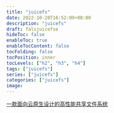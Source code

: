```yaml
---
title: "juicefs"
date: 2022-10-28T16:52:09+08:00
description: "juicefs"
draft: falsjuicefse
hideToc: false
enableToc: true
enableTocContent: false
tocFolding: false
tocPosition: inner
tocLevels: ["h2", "h3", "h4"]
tags: ["juicefs"]
series: ["juicefs"]
categories: ["juicefs"]
image:
---
```

[一款面向云原生设计的高性能共享文件系统](https://juicefs.com/docs/zh/community/introduction/)